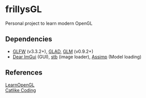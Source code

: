 # frillysGL
Personal project to learn modern OpenGL

## Dependencies

- [GLFW](https://www.glfw.org/) (v3.3.2+), [GLAD](https://glad.dav1d.de/), [GLM](https://glm.g-truc.net/0.9.2/api/index.html) (v0.9.2+)
- [Dear ImGui](https://github.com/ocornut/imgui) (GUI), [stb](https://github.com/nothings/stb) (image loader), [Assimp](https://github.com/assimp/assimp) (Model loading)

## References
[LearnOpenGL](https://learnopengl.com/Introduction) <br>
[Catlike Coding](https://catlikecoding.com/)
